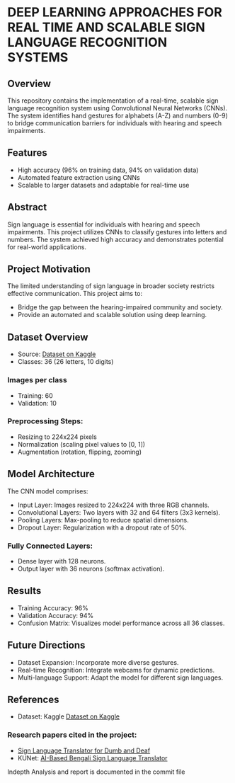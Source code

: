 # DEEP LEARNING APPROACHES FOR REAL TIME AND SCALABLE SIGN LANGUAGE RECOGNITION SYSTEMS

## Overview
This repository contains the implementation of a real-time, scalable sign language recognition system using Convolutional Neural Networks (CNNs). The system identifies hand gestures for alphabets (A-Z) and numbers (0-9) to bridge communication barriers for individuals with hearing and speech impairments.

## Features
- High accuracy (96% on training data, 94% on validation data)
- Automated feature extraction using CNNs
- Scalable to larger datasets and adaptable for real-time use

  
## Abstract
Sign language is essential for individuals with hearing and speech impairments. This project utilizes CNNs to classify gestures into letters and numbers. The system achieved high accuracy and demonstrates potential for real-world applications.

## Project Motivation
The limited understanding of sign language in broader society restricts effective communication. This project aims to:

- Bridge the gap between the hearing-impaired community and society.
- Provide an automated and scalable solution using deep learning.
  
## Dataset Overview
- Source: [Dataset on Kaggle](https://www.kaggle.com/datasets/ayuraj/asl-dataset/data)
- Classes: 36 (26 letters, 10 digits)
### Images per class
- Training: 60
- Validation: 10
### Preprocessing Steps:
- Resizing to 224x224 pixels
- Normalization (scaling pixel values to [0, 1])
- Augmentation (rotation, flipping, zooming)

## Model Architecture
The CNN model comprises:
- Input Layer: Images resized to 224x224 with three RGB channels.
- Convolutional Layers: Two layers with 32 and 64 filters (3x3 kernels).
- Pooling Layers: Max-pooling to reduce spatial dimensions.
- Dropout Layer: Regularization with a dropout rate of 50%.
### Fully Connected Layers:
- Dense layer with 128 neurons.
- Output layer with 36 neurons (softmax activation).

## Results 
- Training Accuracy: 96%
- Validation Accuracy: 94%
- Confusion Matrix: Visualizes model performance across all 36 classes.
  
## Future Directions
- Dataset Expansion: Incorporate more diverse gestures.
- Real-time Recognition: Integrate webcams for dynamic predictions.
- Multi-language Support: Adapt the model for different sign languages.
  
## References
- Dataset: Kaggle [Dataset on Kaggle](https://www.kaggle.com/datasets/ayuraj/asl-dataset/data)
### Research papers cited in the project:
- [Sign Language Translator for Dumb and Deaf](https://www.researchgate.net/publication/378983202_Sign_Language_Translator_for_Dumb_and_Deaf)
- KUNet: [AI-Based Bengali Sign Language Translator](https://www.researchgate.net/publication/384648125_KUNet-An_Optimized_AI_based_Bengali_Sign_Language_Translator_for_Deaf_and_Dumb_People)

Indepth Analysis and report is documented in the commit file
